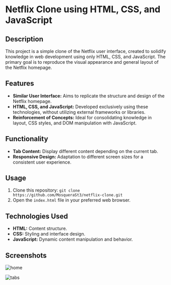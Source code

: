 # Netflix Clone using HTML, CSS, and JavaScript

## Description
This project is a simple clone of the Netflix user interface, created to solidify knowledge in web development using only HTML, CSS, and JavaScript. The primary goal is to reproduce the visual appearance and general layout of the Netflix homepage.

## Features
- **Similar User Interface:** Aims to replicate the structure and design of the Netflix homepage.
- **HTML, CSS, and JavaScript:** Developed exclusively using these technologies, without utilizing external frameworks or libraries.
- **Reinforcement of Concepts:** Ideal for consolidating knowledge in layout, CSS styles, and DOM manipulation with JavaScript.

## Functionality
- **Tab Content:** Display different content depending on the current tab.
- **Responsive Design:** Adaptation to different screen sizes for a consistent user experience.

## Usage
1. Clone this repository: `git clone https://github.com/MosqueraSt3/netflix-clone.git`
2. Open the `index.html` file in your preferred web browser.

## Technologies Used
- **HTML:** Content structure.
- **CSS:** Styling and interface design.
- **JavaScript:** Dynamic content manipulation and behavior.

## Screenshots
![home](https://prod-files-secure.s3.us-west-2.amazonaws.com/bf32a255-a79c-44a5-9fda-dba10750a2d2/6b436bb1-3474-4021-9526-da6e7ade3c8b/Untitled.png)

![tabs](https://prod-files-secure.s3.us-west-2.amazonaws.com/bf32a255-a79c-44a5-9fda-dba10750a2d2/d2df8bb6-2655-4a8a-9f01-d6419f54f2a6/Untitled.png)
